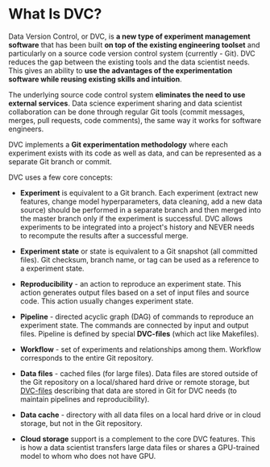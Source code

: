 # What Is DVC?

Data Version Control, or DVC, is **a new type of experiment management
software** that has been built **on top of the existing engineering toolset**
and particularly on a source code version control system (currently - Git). DVC
reduces the gap between the existing tools and the data scientist needs. This
gives an ability to **use the advantages of the experimentation software while
reusing existing skills and intuition**.

The underlying source code control system **eliminates the need to use external
services**. Data science experiment sharing and data scientist collaboration can
be done through regular Git tools (commit messages, merges, pull requests, code
comments), the same way it works for software engineers.

DVC implements a **Git experimentation methodology** where each experiment
exists with its code as well as data, and can be represented as a separate Git
branch or commit.

DVC uses a few core concepts:

- **Experiment** is equivalent to a Git branch. Each experiment (extract new
  features, change model hyperparameters, data cleaning, add a new data source)
  should be performed in a separate branch and then merged into the master
  branch only if the experiment is successful. DVC allows experiments to be
  integrated into a project's history and NEVER needs to recompute the results
  after a successful merge.

- **Experiment state** or state is equivalent to a Git snapshot (all committed
  files). Git checksum, branch name, or tag can be used as a reference to a
  experiment state.

- **Reproducibility** - an action to reproduce an experiment state. This action
  generates output files based on a set of input files and source code. This
  action usually changes experiment state.

- **Pipeline** - directed acyclic graph (DAG) of commands to reproduce an
  experiment state. The commands are connected by input and output files.
  Pipeline is defined by special **DVC-files** (which act like Makefiles).

- **Workflow** - set of experiments and relationships among them. Workflow
  corresponds to the entire Git repository.

- **Data files** - cached files (for large files). Data files are stored outside
  of the Git repository on a local/shared hard drive or remote storage, but
  [DVC-files](/doc/user-guide/dvc-file-format) describing that data are stored
  in Git for DVC needs (to maintain pipelines and reproducibility).

- **Data cache** - directory with all data files on a local hard drive or in
  cloud storage, but not in the Git repository.

- **Cloud storage** support is a complement to the core DVC features. This is
  how a data scientist transfers large data files or shares a GPU-trained model
  to whom who does not have GPU.
